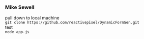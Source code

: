 ### Mike Sewell
pull down to local machine<br />
`git clone https://github.com/reactivepixel/DynamicFormGen.git`<br /> 
test<br />
`node app.js`<br />